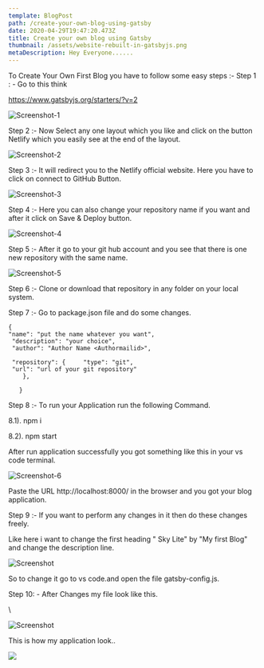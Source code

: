 ```yaml
---
template: BlogPost
path: /create-your-own-blog-using-gatsby
date: 2020-04-29T19:47:20.473Z
title: Create your own blog using Gatsby
thumbnail: /assets/website-rebuilt-in-gatsbyjs.png
metaDescription: Hey Everyone......
---
```

To Create Your Own First Blog you have to follow some easy steps :- Step 1 : - Go to this think

<https://www.gatsbyjs.org/starters/?v=2>

![Screenshot-1](/assets/first.png "Screenshot-1")

Step 2 :- Now Select any one layout which you like and click on the button Netlify which you easily see at the end of the layout.

![Screenshot-2](/assets/second.png "Screenshot-2")

Step 3 :- It will redirect you to the Netlify official website. Here you have to click on connect to GitHub Button.

![Screenshot-3](/assets/third.png "Screenshot-3")

Step 4 :- Here you can also change your repository name if you want and after it click on Save & Deploy button.

![Screenshot-4](/assets/fourth.png "Screenshot-4")

Step 5 :- After it go to your git hub account and you see that there is one new repository with the same name.

![Screenshot-5](/assets/fifthsecond.png "Screenshot-5")

Step 6 :- Clone or download that repository in any folder on your local system.

Step 7 :- Go to package.json file and do some changes.



```
{   
"name": "put the name whatever you want",   
 "description": "your choice",
 "author": "Author Name <Authormailid>",  
      
 "repository": {     "type": "git",
 "url": "url of your git repository"
    },
    
   }
```


Step 8 :- To run your Application run the following Command.

8.1). npm i

8.2). npm start

After run application successfully you got something like this in your vs code terminal.

![Screenshot-6](/assets/nine.png "Screenshot-6")

Paste the URL http://localhost:8000/ in the browser and you got your blog application.

Step 9 :- If you want to perform any changes in it then do these changes freely.

Like here i want to change the first heading " Sky Lite" by "My first Blog" and change the description line.

![Screenshot](/assets/ten.png "Screenshot")

So to change it go to vs code.and open the file gatsby-config.js.

Step 10: - After Changes my file look like this. 

\    

![Screenshot](/assets/elevensecond.png "Screenshot")

  This is how my application look..

![](/assets/eleventhree.png)